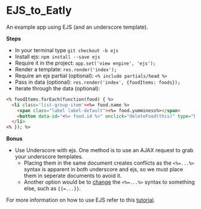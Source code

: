 # EJS_to_Eatly

An example app using EJS (and an underscore template).

**Steps**
* In your terminal type `git checkout -b ejs`
* Install ejs: `npm install --save ejs`
* Require it in the project: `app.set('view engine', 'ejs');`
* Render a template: `res.render('index');`
* Require an ejs partial (optional): `<% include partials/head %>`
* Pass in data (optional): `res.render('index', {foodItems: foods});`
* Iterate through the data (optional): 

```html
<% foodItems.forEach(function(food) { %>
  <li class='list-group-item'><%= food.name %>
    <span class="label label-default"><%= food.yumminess%></span>
    <button data-id="<%= food.id %>" onclick="deleteFood(this)" type="button" class="close" aria-label="Close"><span aria-hidden="true">&times;</span></button>
  </li>
<% }); %>
```

**Bonus**
* Use Underscore with ejs. One method is to use an AJAX request to grab your underscore templates.
  * Placing them in the same document creates conflicts as the `<%=...%>` syntax is apparent in both underscore and ejs, so we must place them in seperate documents to avoid it.
  * Another option would be to [change](http://stackoverflow.com/questions/17462069/cant-get-underscore-js-to-use-curly-braces-without-syntax-error#answers-header) the `<%=...%>` syntax to something else, such as `{{=...}}`.

For more information on how to use EJS refer to this [tutorial](https://scotch.io/tutorials/use-ejs-to-template-your-node-application).
